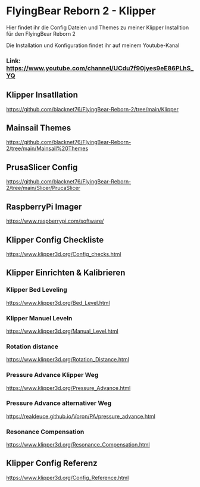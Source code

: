 # FlyingBear Reborn 2 - Klipper

Hier findet ihr die Config Dateien und Themes zu meiner Klipper Installtion für den FlyingBear Reborn 2

Die Installation und Konfiguration findet ihr auf meinem Youtube-Kanal

### Link: https://www.youtube.com/channel/UCdu7f90jyes9eE86PLhS_YQ

## Klipper Insatllation
https://github.com/blacknet76/FlyingBear-Reborn-2/tree/main/Klipper

## Mainsail Themes
https://github.com/blacknet76/FlyingBear-Reborn-2/tree/main/Mainsail%20Themes

## PrusaSlicer Config
https://github.com/blacknet76/FlyingBear-Reborn-2/tree/main/Slicer/PrucaSlicer

## RaspberryPi Imager
https://www.raspberrypi.com/software/

## Klipper Config Checkliste
https://www.klipper3d.org/Config_checks.html

## Klipper Einrichten & Kalibrieren
### Klipper Bed Leveling
https://www.klipper3d.org/Bed_Level.html
### Klipper Manuel Leveln
https://www.klipper3d.org/Manual_Level.html
### Rotation distance
https://www.klipper3d.org/Rotation_Distance.html
### Pressure Advance Klipper Weg
https://www.klipper3d.org/Pressure_Advance.html
### Pressure Advance alternativer Weg
https://realdeuce.github.io/Voron/PA/pressure_advance.html
### Resonance Compensation
https://www.klipper3d.org/Resonance_Compensation.html
## Klipper Config Referenz
https://www.klipper3d.org/Config_Reference.html

